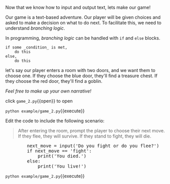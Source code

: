 Now that we know how to input and output text, lets make our game!

Our game is a text-based adventure. Our player will be given choices and asked to make a decision on what to do next. To facilitate this, we need to understand _branching logic_.

In programming, _branching logic_ can be handled with `if` and `else` blocks. 

```
if some _condition_ is met, 
    do this
else,
    do this
```

let's say our player enters a room with two doors, and we want them to choose one. If they choose the blue door, they'll find a treasure chest. If they choose the red door, they'll find a goblin.

_Feel free to make up your own narrative!_

click `game_2.py`{{open}} to open

`python example/game_2.py`{{execute}} 

Edit the code to include the following scenario:

>After entering the room, prompt the player to choose their next move. 
>If they flee, they will survive. If they stand to fight, they will die.

<pre class="file" data-filename="game_2.py" data-target="insert"  data-marker="        # TODO: EDIT THIS">
        next_move = input('Do you fight or do you flee?')
        if next_move == 'fight':
            print('You died.')
        else:
            print('You live!')
</pre>

`python example/game_2.py`{{execute}} 
